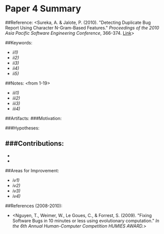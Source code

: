 # Paper 4 Summary

##Reference:
<Sureka, A. & Jalote, P. (2010). "Detecting Duplicate Bug Report Using Character N-Gram-Based Features." *Proceedings of the 2010 Asia Pacific Software Engineering Conference*, 366-374. [Link](http://ieeexplore.ieee.org/xpls/abs_all.jsp?arnumber=5693213&tag=1)>

##Keywords:
- *ii1)* 
- *ii2)* 
- *ii3)* 
- *ii4)* 
- *ii5)* 

##Notes: <from 1-19>
- *iii1)* 
- *iii2)* 
- *iii3)* 
- *iii4)* 

##Artifacts:
###Motivation: 

###Hypotheses: 

###Contributions: 
- 
- 
- 

##Areas for Improvement:
- *iv1)* 
- *iv2)* 
- *iv3)* 
- *iv4)* 

##References (2008-2010):
- <Nguyen, T., Weimer, W., Le Goues, C., & Forrest, S. (2009). "Fixing Software Bugs in 10 minutes or less using evolutionary computation." *In the 6th Annual Human-Computer Competition HUMIES AWARD.*>

